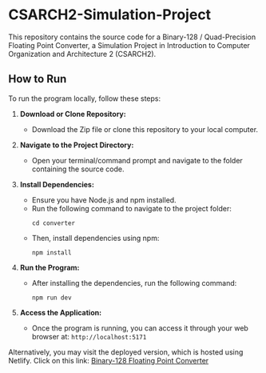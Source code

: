 # CSARCH2-Simulation-Project

This repository contains the source code for a Binary-128 / Quad-Precision Floating Point Converter, a Simulation Project in Introduction to Computer Organization and Architecture 2 (CSARCH2).

## How to Run
To run the program locally, follow these steps:

1. **Download or Clone Repository:**  
   - Download the Zip file or clone this repository to your local computer.

2. **Navigate to the Project Directory:**  
   - Open your terminal/command prompt and navigate to the folder containing the source code.

3. **Install Dependencies:**  
   - Ensure you have Node.js and npm installed.
   - Run the following command to navigate to the project folder:
     ```
     cd converter
     ```
   - Then, install dependencies using npm:
     ```
     npm install
     ```

4. **Run the Program:**  
   - After installing the dependencies, run the following command:
     ```
     npm run dev
     ```

5. **Access the Application:**  
   - Once the program is running, you can access it through your web browser at: `http://localhost:5171`

Alternatively, you may visit the deployed version, which is hosted using Netlify. Click on this link: [Binary-128 Floating Point Converter](https://65fea1c58b04d0000969cd65--binary128floatingpointconverter.netlify.app)
